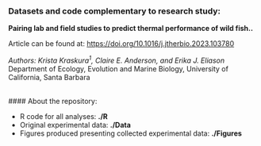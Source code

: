 
### Datasets and code complementary to research study:
**Pairing lab and field studies to predict thermal performance of wild fish..**

Article can be found at: https://doi.org/10.1016/j.jtherbio.2023.103780

*Authors:  Krista Kraskura<sup>1</sup>, Claire E. Anderson, and Erika J. Eliason*
Department of Ecology, Evolution and Marine Biology, University of California, Santa Barbara

<br>  
#### About the repository:

- R code for all analyses: **./R**
- Original experimental data: **./Data**
- Figures produced presenting collected experimental data: **./Figures** 







